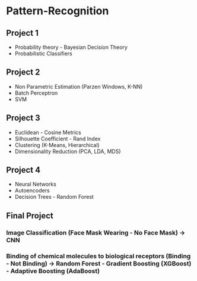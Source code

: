 # Pattern-Recognition

## Project 1
- Probability theory - Bayesian Decision Theory
- Probabilistic Classifiers

## Project 2
- Non Parametric Estimation (Parzen Windows, K-NN)
- Batch Perceptron
- SVM

## Project 3
- Euclidean - Cosine Metrics
- Silhouette Coefficient - Rand Index
- Clustering (K-Means, Hierarchical)
- Dimensionality Reduction (PCA, LDA, MDS)

## Project 4
- Neural Networks
- Autoencoders
- Decision Trees - Random Forest

## Final Project
### Image Classification (Face Mask Wearing - No Face Mask) -> CNN
### Binding of chemical molecules to biological receptors (Binding - Not Binding) -> Random Forest - Gradient Boosting (XGBoost) - Adaptive Boosting (AdaBoost)
